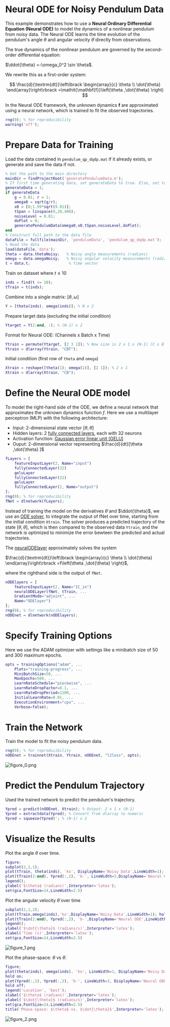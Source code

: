 
# Neural ODE for Noisy Pendulum Data

This example demonstrates how to use a **Neural Ordinary Differential Equation (Neural ODE)** to model the dynamics of a nonlinear pendulum from noisy data. The Neural ODE learns the time evolution of the pendulum's angle $\theta$ and angular velocity $\dot{\theta}$ directly from observations.


The true dynamics of the nonlinear pendulum are governed by the second\-order differential equation:


 $\ddot{\theta} =-\omega_0^2 \sin \theta$.


We rewrite this as a first\-order system:

 $$ \frac{d}{\textrm{dt}}\left\lbrack \begin{array}{c} \theta \\ \dot{\theta}  \end{array}\right\rbrack =\mathit{\mathbf{f}}\left(\theta ,\dot{\theta} \right) $$ 

In the Neural ODE framework, the unknown dynamics $\mathbf{f}$ are approximated using a neural network, which is trained to fit the observed trajectories. 

```matlab
rng(0); % for reproducibility
warning('off');
```
# Prepare Data for Training

Load the data contained in  `pendulum_qp_dqdp.mat` if it already exists, or generate and save the data if not. 

```matlab
% Get the path to the main directory
mainDir = findProjectRoot('generatePendulumData.m');
% If first time generating data, set generateData to true. Else, set to false.
generateData = 1;
if generateData
    g = 9.81; r = 1; 
    omega0 = sqrt(g/r);
    x0 = [0;1.99*sqrt(9.81)];
    tSpan = linspace(0,20,400);
    noiseLevel = 0.01;
    doPlot = 0;
    generatePendulumData(omega0,x0,tSpan,noiseLevel,doPlot);
end
% Construct full path to the data file
dataFile = fullfile(mainDir, 'pendulumData', 'pendulum_qp_dqdp.mat');
% Read the data
load(dataFile,'data');
theta = data.thetaNoisy;   % Noisy angle measurements (radians)
omega = data.omegaNoisy;   % Noisy angular velocity measurements (radians/sec)
t = data.t;                 % Time vector
```

Train on dataset where $t\le 10$ 

```matlab
inds = find(t <= 10);
tTrain = t(inds);
```

Combine into a single matrix: $[\theta ,\omega ]$ 

```matlab
Y = [theta(inds), omega(inds)]; % N x 2
```

Prepare target data (excluding the initial condition)

```matlab
Ytarget = Y(2:end, :); % (N-1) x 2
```

Format for Neural ODE: (Channels x Batch x Time)

```matlab
Ytrain = permute(Ytarget, [2 3 1]); % Now size is 2 x 1 x (N-1) (C x B x T)
Ytrain = dlarray(Ytrain, "CBT");
```

Initial condition (first row of `theta` and `omega`)

```matlab
Xtrain = reshape([theta(1); omega(1)], [2 1]); % 2 x 1
Xtrain = dlarray(Xtrain, "CB");
```
# Define the Neural ODE model

To model the right\-hand side of the ODE, we define a neural network that approximates the unknown dynamics function $f$. Here we use a multilayer perceptron (MLP) with the following architecture: 

-  Input: 2\-dimensional state vector $[\theta ,\dot{\theta} ]$ 
-  Hidden layers: 2 [fully connected layers](https://www.mathworks.com/help/deeplearning/ref/nnet.cnn.layer.fullyconnectedlayer.html), each with 32 neurons 
-  Activation function: [Gaussian error linear unit (GELU)](https://www.mathworks.com/help/deeplearning/ref/nnet.cnn.layer.gelulayer.html) 
-  Ouput: 2\-dimensional vector representing $\frac{d}{dt}[\theta ,\dot{\theta} ]$ 
```matlab
fLayers = [
    featureInputLayer(2, Name="input")
    fullyConnectedLayer(32)
    geluLayer
    fullyConnectedLayer(32)
    geluLayer
    fullyConnectedLayer(2, Name="output")
];
rng(0); % for reproducibility
fNet = dlnetwork(fLayers);
```

Instead of training the model on the derivatives $\dot{\theta}$ and $\ddot{\theta}$, we use an [ODE solver](https://www.mathworks.com/help/deeplearning/ref/dlarray.dlode45.html), to integrate the output of fNet over time, starting from the initial condition `Xtrain`. The solver produces a predicted trajectory of the state $[\theta ,\dot{\theta} ]$, which is then compared to the observed data `Ytrain`, and the network is optimized to minimize the error bewteen the predicted and actual trajectories.  


The [neuralODElayer](https://www.mathworks.com/help/deeplearning/ref/nnet.cnn.layer.neuralodelayer.html) approximately solves the system


 $\frac{d}{\textrm{dt}}\left\lbrack \begin{array}{c} \theta \\ \dot{\theta}  \end{array}\right\rbrack =f\left(\theta ,\dot{\theta} \right)$, 


where the righthand side is the output of `fNet.`

```matlab
nODElayers = [
    featureInputLayer(2, Name="IC_in")
    neuralODELayer(fNet, tTrain, ...
    GradientMode="adjoint", ... 
    Name="ODElayer")
];
rng(0); % for reproducibility
nODEnet = dlnetwork(nODElayers);
```
# Specify Training Options

Here we use the ADAM optimizer with settings like a minibatch size of 50 and 300 maximum epochs. 

```matlab
opts = trainingOptions("adam", ...
    Plots="training-progress", ...
    MiniBatchSize=50, ...
    MaxEpochs=500, ...
    LearnRateSchedule="piecewise", ...
    LearnRateDropFactor=0.1, ...
    LearnRateDropPeriod=1200, ...
    InitialLearnRate=0.01, ...
    ExecutionEnvironment="cpu", ...
    Verbose=false);
```
# Train the Network

Train the model to fit the noisy pendulum data.

```matlab
rng(0); % for reproducibility
nODEnet = trainnet(Xtrain, Ytrain, nODEnet, "l2loss", opts);
```

![figure_0.png](NeuralODE_nonlinear_pendulum_media/figure_0.png)
# Predict the Pendulum Trajectory

Used the trained network to predict the pendulum's trajectory. 

```matlab
Ypred = predict(nODEnet, Xtrain); % Output: 2 x 1 x (N-1)
Ypred = extractdata(Ypred); % Convert from dlarray to numeric
Ypred = squeeze(Ypred)'; % (N-1) x 2
```
# Visualize the Results

Plot the angle $\theta$ over time.

```matlab
figure;
subplot(2,1,1);
plot(tTrain, theta(inds), 'ko', DisplayName='Noisy Data',LineWidth=1); hold on 
plot(tTrain(2:end), Ypred(:,1), 'b-', LineWidth=3,DisplayName='Neural ODE'); hold off
legend();
ylabel('$\theta$ (radians)',Interpreter='latex');
set(gca,FontSize=14,LineWidth=2.5)
```

Plot the angular velocity $\dot{\theta}$ over time

```matlab
subplot(2,1,2);
plot(tTrain,omega(inds),'ko',DisplayName='Noisy Data',LineWidth=1); hold  on
plot(tTrain(2:end), Ypred(:,2), 'b-',DisplayName='Neural ODE',LineWidth=3);
legend();
ylabel('$\dot{\theta}$ (radians/s)',Interpreter='latex');
xlabel('Time (s)',Interpreter='latex');
set(gca,FontSize=14,LineWidth=2.5)
```

![figure_1.png](NeuralODE_nonlinear_pendulum_media/figure_1.png)

Plot the phase\-space: $\theta$ vs $\dot{\theta}$. 

```matlab
figure;
plot(theta(inds), omega(inds), 'ko', LineWidth=1, DisplayName='Noisy Data'); hold on;
hold on;
plot(Ypred(:,1), Ypred(:,2), 'b-', LineWidth=3, DisplayName='Neural ODE Prediction');
hold off;
legend('Location', 'best');
xlabel('$\theta$ (radians)',Interpreter='latex');
ylabel('$\dot{\theta}$ (radians/s)',Interpreter='latex');
set(gca,FontSize=14,LineWidth=2.5)
title('Phase-Space: $\theta$ vs. $\dot{\theta}$',Interpreter='latex');
```

![figure_2.png](NeuralODE_nonlinear_pendulum_media/figure_2.png)
